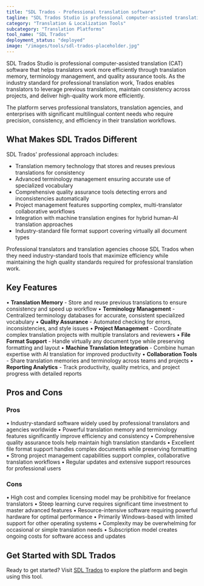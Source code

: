 ```yaml
---
title: "SDL Trados - Professional translation software"
tagline: "SDL Trados Studio is professional computer-assisted translation (CAT) software that helps translators work more efficiently through translation memory, terminology management, and quality assurance tools..."
category: "Translation & Localization Tools"
subcategory: "Translation Platforms"
tool_name: "SDL Trados"
deployment_status: "deployed"
image: "/images/tools/sdl-trados-placeholder.jpg"
---
```


SDL Trados Studio is professional computer-assisted translation (CAT) software that helps translators work more efficiently through translation memory, terminology management, and quality assurance tools. As the industry standard for professional translation work, Trados enables translators to leverage previous translations, maintain consistency across projects, and deliver high-quality work more efficiently.

The platform serves professional translators, translation agencies, and enterprises with significant multilingual content needs who require precision, consistency, and efficiency in their translation workflows.

## What Makes SDL Trados Different

SDL Trados' professional approach includes:
- Translation memory technology that stores and reuses previous translations for consistency
- Advanced terminology management ensuring accurate use of specialized vocabulary
- Comprehensive quality assurance tools detecting errors and inconsistencies automatically
- Project management features supporting complex, multi-translator collaborative workflows
- Integration with machine translation engines for hybrid human-AI translation approaches
- Industry-standard file format support covering virtually all document types

Professional translators and translation agencies choose SDL Trados when they need industry-standard tools that maximize efficiency while maintaining the high quality standards required for professional translation work.

## Key Features

• **Translation Memory** - Store and reuse previous translations to ensure consistency and speed up workflow
• **Terminology Management** - Centralized terminology databases for accurate, consistent specialized vocabulary
• **Quality Assurance** - Automated checking for errors, inconsistencies, and style issues
• **Project Management** - Coordinate complex translation projects with multiple translators and reviewers
• **File Format Support** - Handle virtually any document type while preserving formatting and layout
• **Machine Translation Integration** - Combine human expertise with AI translation for improved productivity
• **Collaboration Tools** - Share translation memories and terminology across teams and projects
• **Reporting Analytics** - Track productivity, quality metrics, and project progress with detailed reports

## Pros and Cons

### Pros
• Industry-standard software widely used by professional translators and agencies worldwide
• Powerful translation memory and terminology features significantly improve efficiency and consistency
• Comprehensive quality assurance tools help maintain high translation standards
• Excellent file format support handles complex documents while preserving formatting
• Strong project management capabilities support complex, collaborative translation workflows
• Regular updates and extensive support resources for professional users

### Cons
• High cost and complex licensing model may be prohibitive for freelance translators
• Steep learning curve requires significant time investment to master advanced features
• Resource-intensive software requiring powerful hardware for optimal performance
• Primarily Windows-based with limited support for other operating systems
• Complexity may be overwhelming for occasional or simple translation needs
• Subscription model creates ongoing costs for software access and updates

## Get Started with SDL Trados

Ready to get started? Visit [SDL Trados](https://www.rws.com/translation/trados/) to explore the platform and begin using this tool.